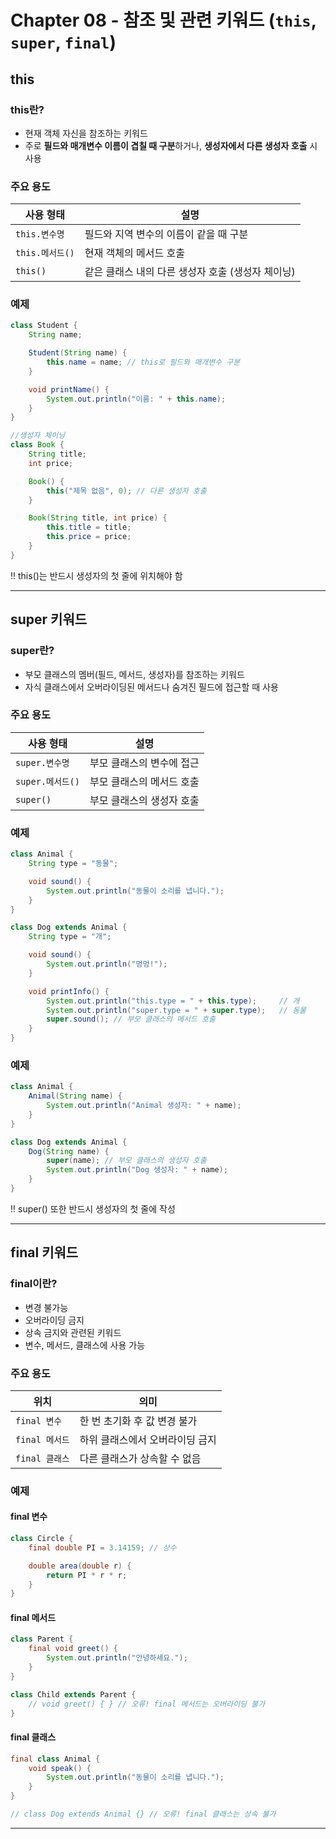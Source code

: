 # Chapter 08 - 참조 및 관련 키워드 (`this`, `super`, `final`)

## this

### this란?

- 현재 객체 자신을 참조하는 키워드
- 주로 **필드와 매개변수 이름이 겹칠 때 구분**하거나, **생성자에서 다른 생성자 호출** 시 사용

### 주요 용도

| 사용 형태 | 설명 |
| - | - |
| `this.변수명` | 필드와 지역 변수의 이름이 같을 때 구분 |
| `this.메서드()`| 현재 객체의 메서드 호출 |
| `this()` | 같은 클래스 내의 다른 생성자 호출 (생성자 체이닝) |

### 예제

```java
class Student {
    String name;

    Student(String name) {
        this.name = name; // this로 필드와 매개변수 구분
    }

    void printName() {
        System.out.println("이름: " + this.name);
    }
}

//생성자 체이닝
class Book {
    String title;
    int price;

    Book() {
        this("제목 없음", 0); // 다른 생성자 호출
    }

    Book(String title, int price) {
        this.title = title;
        this.price = price;
    }
}
```
!! this()는 반드시 생성자의 첫 줄에 위치해야 함

---

## super 키워드

### super란?
- 부모 클래스의 멤버(필드, 메서드, 생성자)를 참조하는 키워드
- 자식 클래스에서 오버라이딩된 메서드나 숨겨진 필드에 접근할 때 사용

### 주요 용도

| 사용 형태 | 설명 |
| ------------- | -------------- |
| `super.변수명` | 부모 클래스의 변수에 접근 |
| `super.메서드()` | 부모 클래스의 메서드 호출 |
| `super()` | 부모 클래스의 생성자 호출 |

### 예제
```java
class Animal {
    String type = "동물";

    void sound() {
        System.out.println("동물이 소리를 냅니다.");
    }
}

class Dog extends Animal {
    String type = "개";

    void sound() {
        System.out.println("멍멍!");
    }

    void printInfo() {
        System.out.println("this.type = " + this.type);     // 개
        System.out.println("super.type = " + super.type);   // 동물
        super.sound(); // 부모 클래스의 메서드 호출
    }
}
```

### 예제

```java
class Animal {
    Animal(String name) {
        System.out.println("Animal 생성자: " + name);
    }
}

class Dog extends Animal {
    Dog(String name) {
        super(name); // 부모 클래스의 생성자 호출
        System.out.println("Dog 생성자: " + name);
    }
}
```
!! super() 또한 반드시 생성자의 첫 줄에 작성

---

## final 키워드

### final이란?

- 변경 불가능
- 오버라이딩 금지
- 상속 금지와 관련된 키워드
- 변수, 메서드, 클래스에 사용 가능

### 주요 용도

| 위치 | 의미 |
| - | - |
| `final 변수`  | 한 번 초기화 후 값 변경 불가 |
| `final 메서드` | 하위 클래스에서 오버라이딩 금지 |
| `final 클래스` | 다른 클래스가 상속할 수 없음 |


### 예제

#### final 변수

```java
class Circle {
    final double PI = 3.14159; // 상수

    double area(double r) {
        return PI * r * r;
    }
}
```

#### final 메서드

```java
class Parent {
    final void greet() {
        System.out.println("안녕하세요.");
    }
}

class Child extends Parent {
    // void greet() { } // 오류! final 메서드는 오버라이딩 불가
}
```

#### final 클래스

```java
final class Animal {
    void speak() {
        System.out.println("동물이 소리를 냅니다.");
    }
}

// class Dog extends Animal {} // 오류! final 클래스는 상속 불가
```

---